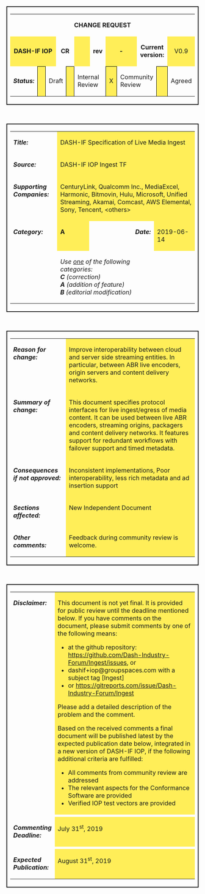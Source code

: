 <table border=1 cellspacing=0 cellpadding=0  style='border-collapse:collapse;border:none'>
    <tr>
        <td width=790 valign=top style='border:solid 1.5pt'>
            <table border="0" cellspacing="4" cellpadding="4" width="786">
                    <tr style= "height: 20px;">
                        <td border="0"  colspan="15" valign="top"><p align="center"><strong>CHANGE REQUEST</strong></p></td>
                    </tr>
                    <tr style= "height: 10px;">
                        <td style= "height: 10px;" colspan="4" bgcolor="#FFEE58"><p align="center"><strong> DASH-IF IOP</strong></p></td> 
                        <td style= "height: 10px;" colspan="2"><p align="center"><strong>CR</strong></p></td>
                        <td style= "height: 10px;" width="60" bgcolor="#FFEE58"></td>
                        <td style= "height: 10px;"><p align="center"><strong>rev</strong></p></td>
                        <td colspan="2" bgcolor="#FFEE58"><p align="center"><strong>-</strong></p></td>
                        <td style= "height: 10px;" colspan="3"><p align="center"><strong>Current version:</strong> </p></td>
                        <td style= "height: 10px;" colspan="2" bgcolor="#FFEE58"> <p align="center"> V0.9</p></td>
                    </tr>
                    <tr height= "%10"> </tr>
                    <tr>
                        <td colspan = "2" valign="middle"><p><strong><em>Status: </em></strong></p></td>
                        <td style="border: 1px solid black"  width="20" valign="middle" bgcolor="#FFEE58"> 
                        </td>
                        <td colspan = "2" valign="middle"><p>Draft</p> </td>
                        <td style="border: 1px solid black" width="20" valign="middle" bgcolor="#FFEE58"></td>
                        <td colspan = "2" valign="top"><p>Internal Review</p></td>
                        <td  style="border: 1px solid black" width="20" valign="middle" bgcolor="#FFEE58"><p align="center">X</p></td>
                        <td colspan = "2" valign="top"><p>Community Review</p> </td>
                        <td style="border: 1px solid black" width="20" valign="middle" bgcolor="#FFEE58"> </td>
                        <td colspan = "3" valign="middle"><p>Agreed</p></td>
                    </tr>
                    <tr height= "%10"> </tr>
            </table>
        </td>
    </tr>
</table>
<br>
<table border=1 cellspacing=0 cellpadding=0  style='border-collapse:collapse;border:none'>
    <tr>
        <td width=790 valign=top style='border:solid 1.5pt'>
            <table border="0" cellspacing="4" cellpadding="4" width="786">
                <tr>
                    <td colspan="4" valign="top">
                        <p>
                            <strong><em>Title: </em></strong>
                        </p>
                    </td>
                    <td colspan="17" valign="top" bgcolor="#FFEE58">
                        <p>
                            DASH-IF Specification of Live Media Ingest
                        </p>
                    </td>
                </tr>
                <tr height= "%10"> </tr>
                <tr>
                    <td colspan="4" valign="top">
                        <p>
                            <strong><em>Source:</em></strong>
                        </p>
                    </td>
                    <td colspan="17" valign="top" bgcolor="#FFEE58">
                        <p>
                            DASH-IF IOP Ingest TF
                        </p>
                    </td>
                </tr>
                <tr height= "%10"> </tr>
                <tr>
                    <td colspan="4" valign="top">
                        <p>
                            <strong><em>Supporting Companies:</em></strong>
                        </p>
                    </td>
                    <td colspan="17" valign="top" bgcolor="#FFEE58">
                        <p>
                            CenturyLink, Qualcomm Inc., MediaExcel, Harmonic, 
                            Bitmovin, Hulu, Microsoft, Unified Streaming, Akamai, Comcast, AWS Elemental, 
                            Sony, Tencent, &lt;others&gt;
                        </p>
                    </td>
                </tr>
                <tr height= "%10"> </tr>
                <tr>
                    <td colspan="4" valign="top">
                        <p>
                            <strong><em>Category:</em></strong>
                        </p>
                    </td>
                    <td valign="top" bgcolor="#FFEE58">
                        <p>
                            <strong>A</strong>
                        </p>
                    </td>
                    <td  colspan="9" valign="top">
                    </td>
                    <td  colspan="3" valign="top">
                        <p align="right">
                            <strong><em>Date:</em></strong>
                        </p>
                    </td>
                    <td colspan="4" valign="top" bgcolor="#FFEE58">
                        <p>
                            2019-06-14
                        </p>
                    </td>
                </tr>
                <tr>
                    <td colspan="4" valign="top">
                    </td>
                    <td  colspan="11" valign="top">
                        <p>
                            <em>
                                Use <u>one</u> of the following categories:
                                <strong>
                                    <br/>
                                    C
                                </strong>
                                (correction)
                                <br/>
                                <strong>A</strong>
                                (addition of feature)
                                <br/>
                                <strong>B</strong>
                                (editorial modification)
                            </em>
                        </p>
                    </td>
                    <td colspan="6" valign="top"></td>
                </tr>
                <tr height= "%10"> </tr>
                </table>
        </td>
    </tr>
</table>
<br>
<table border=1 cellspacing=0 cellpadding=0  style='border-collapse:collapse;border:none'>
    <tr>
        <td width=790 valign=top style='border:solid 1.5pt'>
            <table border="0" cellspacing="4" cellpadding="4" width="786">
                <tr>
                    <td  width= "100" colspan="5" valign="top">
                        <p>
                            <strong><em>Reason for change:</em></strong>
                        </p>
                    </td>
                    <td colspan="16" valign="top" bgcolor="#FFEE58">
                        <p>
                            Improve interoperability between cloud and server side streaming entities. In particular, 
	                        between ABR live encoders, origin servers and content delivery networks.
                        </p>
                    </td>
                </tr>
                <tr height= "%10"> </tr>
                <tr>
                    <td  colspan="5" valign="top" >
                        <p>
                            <strong><em>Summary of change:</em></strong>
                        </p>
                    </td>
                    <td colspan="16" valign="top" bgcolor="#FFEE58">
                        <p>
                            This document specifies protocol interfaces for live ingest/egress of media content.
	                    It can be used between live ABR encoders, streaming origins, packagers and content delivery networks.
			    It features support for redundant workflows with failover support and timed metadata.
                        </p>
                    </td>
                </tr>
                <tr height= "%10"> </tr>
                <tr>
                    <td colspan="5" valign="top">
                        <p>
                            <strong><em>Consequences if not approved:</em></strong>
                        </p>
                    </td>
                    <td colspan="16" valign="top" bgcolor="#FFEE58">
                        <p>
                            Inconsistent implementations, Poor interoperability, less rich metadata and ad insertion support
                        </p>
                    </td>
                </tr>
                <tr height= "%10"> </tr>
                <tr>
                    <td colspan="5" valign="top">
                        <p>
                            <strong><em>Sections affected:</em></strong>
                        </p>
                    </td>
                    <td colspan="16" valign="top" bgcolor="#FFEE58">
                        <p>
                            New Independent Document
                        </p>
                    </td>
                </tr>
                <tr height= "%10"> </tr>
                <tr>
                    <td colspan="5" valign="top">
                        <p>
                            <strong><em>Other comments:</em></strong>
                        </p>
                    </td>
                    <td colspan="16" valign="top" bgcolor="#FFEE58">
                        <p>
                            Feedback during community review is welcome.
                        </p>
                    </td>
                </tr>
            </table>
        </td>
    </tr>
</table>
<br>
<table border=1 cellspacing=0 cellpadding=0  style='border-collapse:collapse;border:none'>
    <tr>
        <td width=790 valign=top style='border:solid 1.5pt'>
            <table border="0" cellspacing="4" cellpadding="4" width="786">
                <tr>
                    <td width= "100" valign="top">
                        <p>
                            <strong><em>Disclaimer:</em></strong>
                        </p>
                    </td>
                    <td valign="top" bgcolor="#FFEE58">
                        <p>
                            This document is not yet final. It is provided for public
                            review until the deadline mentioned below. If you have
                            comments on the document, please submit comments by one of
                            the following means: 
                            <ul>
                                <li> at the github repository: <a href="https://github.com/Dash-Industry-Forum/Ingest/issues">https://github.com/Dash-Industry-Forum/Ingest/issues</a>, or </li>
                                <li> dashif+iop@groupspaces.com with a subject tag [Ingest] </li>
				<li> or <a href=="https://gitreports.com/issue/Dash-Industry-Forum/Ingest"> https://gitreports.com/issue/Dash-Industry-Forum/Ingest </a> </li>
                            </ul>
                        </p>
                        <p> Please add a detailed description of the problem and the
                            comment.
                       </p>
                        <p>
                            Based on the received comments a final document will be
                            published latest by the expected publication date below,
                            integrated in a new version of DASH-IF IOP, if the following
                            additional criteria are fulfilled:
                           <ul>
                                <li> All comments from community review are addressed</li>
                                <li> The relevant aspects for the Conformance Software are
                            provided </li>
                                <li> Verified IOP test vectors are provided</li>
                            </ul> 
                        </p>
                    </td>
                </tr>
                <tr> <td  colspan= 2> </td></tr>
                <tr>
                    <td valign="top">
                        <p>
                            <strong><em>Commenting Deadline:</em></strong>
                        </p>
                    </td>
                    <td width="492" valign="top" bgcolor="#FFEE58">
                        <p>
                            July 31<sup>st</sup>, 2019
                        </p>
                    </td>
                </tr>
                <tr> <td colspan= 2> </td></tr>
                <tr>
                    <td valign="top">
                        <p>
                            <strong><em>Expected Publication:</em></strong>
                        </p>
                    </td>
                    <td valign="top" bgcolor="#FFEE58">
                        <p>
                            August 31<sup>st</sup>, 2019
                        </p>
                    </td>
                </tr>
            </table>
        </td>
    </tr>
</table>


